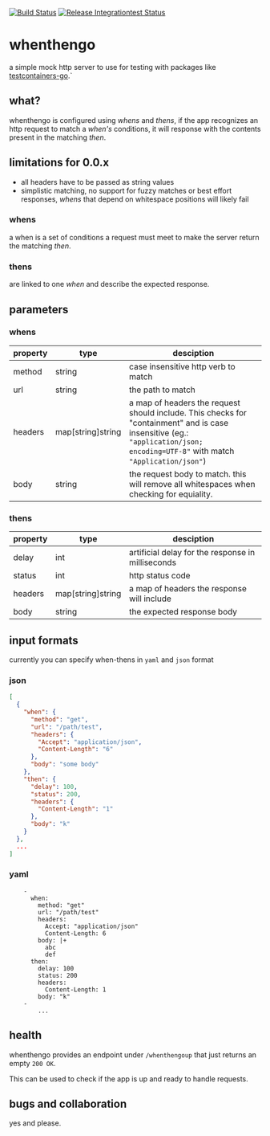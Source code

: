 [![Build Status](https://github.com/LuckyLukas/whenthengo/workflows/check-build/badge.svg)](https://github.com/LuckyLukas/whenthengo/actions) [![Release Integrationtest Status](https://github.com/LuckyLukas/whenthengo/workflows/release/badge.svg)](https://github.com/LuckyLukas/whenthengo/actions)
# whenthengo

a simple mock http server to use for testing with packages like
[testcontainers-go](https://github.com/testcontainers/testcontainers-go).`

## what?

whenthengo is configured using _whens_ and _thens_, if the app recognizes an http request to match a _when's_ conditions, it will response with the contents present in the matching _then_.

## limitations for 0.0.x

- all headers have to be passed as string values
- simplistic matching, no support for fuzzy matches or best effort responses, _whens_ that depend on whitespace positions will likely fail

### whens

a when is a set of conditions a request must meet to make the server return the matching _then_.

### thens

are linked to one _when_ and describe the expected response.

## parameters

### whens

| property        | type           | desciption  |
| ------------- |-------------| -----|
| method     | string| case insensitive http verb to match|
| url     | string      |   the path to match |
| headers | map[string]string      |    a map of headers the request should include. This checks for "containment" and is case insensitive (eg.: ```"application/json; encoding=UTF-8"``` with match ```"Application/json"```) |
| body| string | the request body to match. this will remove all whitespaces when checking for equiality.|

### thens
| property        | type           | desciption  |
| ------------- |-------------| -----|
| delay     | int| artificial delay for the response in milliseconds |
| status     | int      |   http status code |
| headers | map[string]string      |    a map of headers the response will include |
| body| string | the expected response body|


## input formats

currently you can specify when-thens in ```yaml```
 and ```json``` format

### json

```json
[
  {
    "when": {
      "method": "get",
      "url": "/path/test",
      "headers": {
        "Accept": "application/json",
        "Content-Length": "6"
      },
      "body": "some body"
    },
    "then": {
      "delay": 100,
      "status": 200,
      "headers": {
        "Content-Length": "1"
      },
      "body": "k"
    }
  },
  ...
]
```

### yaml

```
    -
      when:
        method: "get"
        url: "/path/test"
        headers:
          Accept: "application/json"
          Content-Length: 6
        body: |+
          abc
          def
      then:
        delay: 100
        status: 200
        headers:
          Content-Length: 1
        body: "k"
    -
        ...

```

## health

whenthengo provides an endpoint under ```/whenthengoup```
 that just returns an empty ```200 OK```.
 
 This can be used to check if the app is up and ready to handle requests.



## bugs and collaboration

yes and please.
